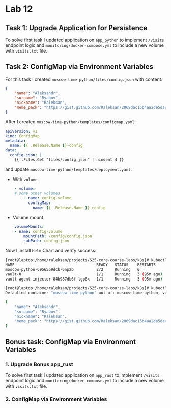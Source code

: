 # Lab 12

## Task 1: Upgrade Application for Persistence

To solve first task I updated application on `app_python` to implement `/visits` endpoint logic
and `monitoring/docker-compose.yml` to include a new volume with `visits.txt` file.

## Task 2: ConfigMap via Environment Variables

For this task I created `moscow-time-python/files/config.json` with content:

```json
{
    "name": "Aleksandr",
    "surname": "Ryabov",
    "nickname": "Raleksan",
    "meme_pack": "https://gist.github.com/Raleksan/2069dac15b4aa2de5daedba183536e69"
}
```

After I created `moscow-time-python/templates/configmap.yaml`:

```yaml
apiVersion: v1
kind: ConfigMap
metadata:
  name: {{ .Release.Name }}-config
data:
  config.json: |
    {{ .Files.Get "files/config.json" | nindent 4 }}
```

and update `moscow-time-python/templates/deployment.yaml`:

- With `volume`

```yaml
    - volume:
    # some other volumes
        - name: config-volume
          configMap:
            name: {{ .Release.Name }}-config
```

- Volume mount

```yaml
    volumeMounts:
    - name: config-volume
        mountPath: /config/config.json
        subPath: config.json
```

Now I install `Helm` Chart and verify success:

```bash
[root@laptop:/home/raleksan/projects/S25-core-course-labs/k8s]# kubectl get pods
NAME                                    READY   STATUS    RESTARTS      AGE
moscow-python-6956569dcb-6np2b          2/2     Running   0             68s
vault-0                                 1/1     Running   3 (95m ago)   26h
vault-agent-injector-84b987db6f-lgp8x   1/1     Running   3 (95m ago)   26h

[root@laptop:/home/raleksan/projects/S25-core-course-labs/k8s]# kubectl exec moscow-python-6956569dcb-6np2b -- cat /config/config.json
Defaulted container "moscow-time-python" out of: moscow-time-python, vault-agent

{
    "name": "Aleksandr",
    "surname": "Ryabov",
    "nickname": "Raleksan",
    "meme_pack": "https://gist.github.com/Raleksan/2069dac15b4aa2de5daedba183536e69"
}
```

## Bonus task: ConfigMap via Environment Variables

### 1. Upgrade Bonus app_rust

To solve first task I updated application on `app_rust` to implement `/visits` endpoint logic
and `monitoring/docker-compose.yml` to include a new volume with `visits.txt` file.

### 2. ConfigMap via Environment Variables

